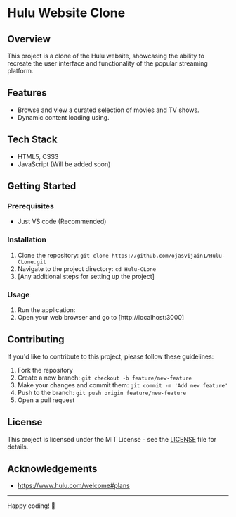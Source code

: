 # Hulu Website Clone

## Overview

This project is a clone of the Hulu website, showcasing the ability to recreate the user interface and functionality of the popular streaming platform.

## Features
- Browse and view a curated selection of movies and TV shows.
- Dynamic content loading using.

## Tech Stack

- HTML5, CSS3
- JavaScript (Will be added soon)

## Getting Started

### Prerequisites

- Just VS code (Recommended)

### Installation

1. Clone the repository: `git clone https://github.com/ojasvijain1/Hulu-CLone.git`
2. Navigate to the project directory: `cd Hulu-CLone`
3. [Any additional steps for setting up the project]

### Usage

1. Run the application:
2. Open your web browser and go to [http://localhost:3000]

## Contributing

If you'd like to contribute to this project, please follow these guidelines:

1. Fork the repository
2. Create a new branch: `git checkout -b feature/new-feature`
3. Make your changes and commit them: `git commit -m 'Add new feature'`
4. Push to the branch: `git push origin feature/new-feature`
5. Open a pull request

## License

This project is licensed under the MIT License - see the [LICENSE](LICENSE) file for details.

## Acknowledgements

- https://www.hulu.com/welcome#plans

---

Happy coding! 🚀

